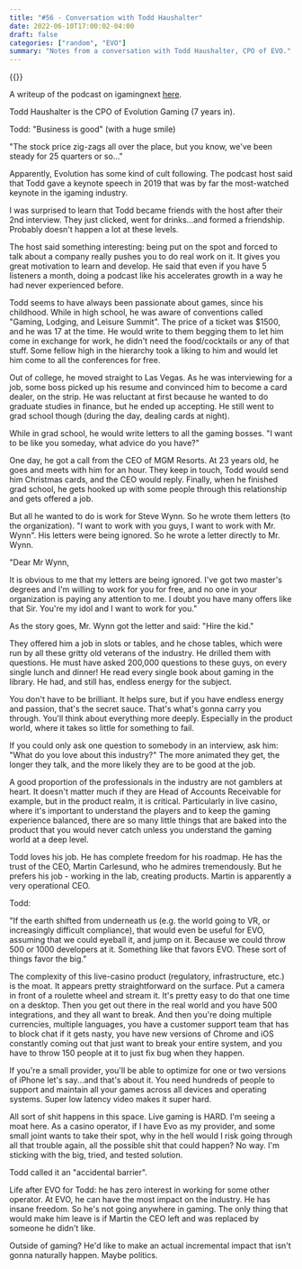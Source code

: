 ```yaml
---
title: "#56 - Conversation with Todd Haushalter"
date: 2022-06-10T17:00:02-04:00
draft: false
categories: ["random", "EVO"]
summary: "Notes from a conversation with Todd Haushalter, CPO of EVO."
---
```


{{<youtube MJSqqzyLjkw>}}

A writeup of the podcast on igamingnext [here](https://igamingnext.com/news/cultivating-curiosity-igaming-nexts-pierre-lindh-celebrates-100-podcast-episodes-in-fireside-chat-with-evolution-cpo-todd-haushalter/).

Todd Haushalter is the CPO of Evolution Gaming (7 years in).

Todd: "Business is good" (with a huge smile)

"The stock price zig-zags all over the place, but you know, we've been steady for 25 quarters or so..."

Apparently, Evolution has some kind of cult following. The podcast host said that Todd gave a keynote speech in 2019 that was by far the most-watched keynote in the igaming industry.

I was surprised to learn that Todd became friends with the host after their 2nd interview. They just clicked, went for drinks...and formed a friendship. Probably doesn't happen a lot at these levels.

The host said something interesting: being put on the spot and forced to talk about a company really pushes you to do real work on it. It gives you great motivation to learn and develop. He said that even if you have 5 listeners a month, doing a podcast like his accelerates growth in a way he had never experienced before.

Todd seems to have always been passionate about games, since his childhood. While in high school, he was aware of conventions called "Gaming, Lodging, and Leisure Summit". The price of a ticket was $1500, and he was 17 at the time. He would write to them begging them to let him come in exchange for work, he didn't need the food/cocktails or any of that stuff. Some fellow high in the hierarchy took a liking to him and would let him come to all the conferences for free. 

Out of college, he moved straight to Las Vegas. As he was interviewing for a job, some boss picked up his resume and convinced him to become a card dealer, on the strip. He was reluctant at first because he wanted to do graduate studies in finance, but he ended up accepting. He still went to grad school though (during the day, dealing cards at night).

While in grad school, he would write letters to all the gaming bosses. "I want to be like you someday, what advice do you have?" 

One day, he got a call from the CEO of MGM Resorts. At 23 years old, he goes and meets with him for an hour. They keep in touch, Todd would send him Christmas cards, and the CEO would reply. Finally, when he finished grad school, he gets hooked up with some people through this relationship and gets offered a job. 

But all he wanted to do is work for Steve Wynn. So he wrote them letters (to the organization). "I want to work with you guys, I want to work with Mr. Wynn". His letters were being ignored. So he wrote a letter directly to Mr. Wynn. 

"Dear Mr Wynn, 

It is obvious to me that my letters are being ignored. I've got two master's degrees and I'm willing to work for you for free, and no one in your organization is paying any attention to me. I doubt you have many offers like that Sir. You're my idol and I want to work for you."

As the story goes, Mr. Wynn got the letter and said: "Hire the kid."

They offered him a job in slots or tables, and he chose tables, which were run by all these gritty old veterans of the industry. He drilled them with questions. He must have asked 200,000 questions to these guys, on every single lunch and dinner! He read every single book about gaming in the library. He had, and still has, endless energy for the subject. 

You don't have to be brilliant. It helps sure, but if you have endless energy and passion, that's the secret sauce. That's what's gonna carry you through. You'll think about everything more deeply. Especially in the product world, where it takes so little for something to fail. 

If you could only ask one question to somebody in an interview, ask him: "What do you love about this industry?" The more animated they get, the longer they talk, and the more likely they are to be good at the job. 

A good proportion of the professionals in the industry are not gamblers at heart. It doesn't matter much if they are Head of Accounts Receivable for example, but in the product realm, it is critical.
Particularly in live casino, where it's important to understand the players and to keep the gaming experience balanced, there are so many little things that are baked into the product that you would never catch unless you understand the gaming world at a deep level.

Todd loves his job. He has complete freedom for his roadmap. He has the trust of the CEO, Martin Carlesund, who he admires tremendously. But he prefers his job - working in the lab, creating products. Martin is apparently a very operational CEO.

Todd:

"If the earth shifted from underneath us (e.g. the world going to VR, or increasingly difficult compliance), that would even be useful for EVO, assuming that we could eyeball it, and jump on it. Because we could throw 500 or 1000 developers at it. Something like that favors EVO. These sort of things favor the big."

The complexity of this live-casino product (regulatory, infrastructure, etc.) is the moat. It appears pretty straightforward on the surface. Put a camera in front of a roulette wheel and stream it. It's pretty easy to do that one time on a desktop. Then you get out there in the real world and you have 500 integrations, and they all want to break. And then you're doing multiple currencies, multiple languages, you have a customer support team that has to block chat if it gets nasty, you have new versions of Chrome and iOS constantly coming out that just want to break your entire system, and you have to throw 150 people at it to just fix bug when they happen.

If you're a small provider, you'll be able to optimize for one or two versions of iPhone let's say...and that's about it. You need hundreds of people to support and maintain all your games across all devices and operating systems. Super low latency video makes it super hard.

All sort of shit happens in this space. Live gaming is HARD. I'm seeing a moat here. As a casino operator, if I have Evo as my provider, and some small joint wants to take their spot, why in the hell would I risk going through all that trouble again, all the possible shit that could happen? No way. I'm sticking with the big, tried, and tested solution. 

Todd called it an "accidental barrier". 

Life after EVO for Todd: he has zero interest in working for some other operator. At EVO, he can have the most impact on the industry. He has insane freedom. So he's not going anywhere in gaming. The only thing that would make him leave is if Martin the CEO left and was replaced by someone he didn't like.

Outside of gaming? He'd like to make an actual incremental impact that isn't gonna naturally happen. Maybe politics.


